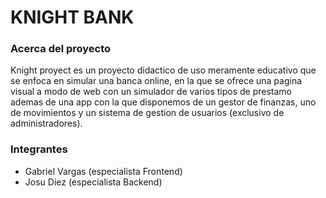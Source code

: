 # **KNIGHT BANK**

### Acerca del proyecto

Knight proyect es un proyecto didactico de uso meramente educativo que se enfoca en simular una banca online, en la que se ofrece una pagina visual a modo de web con un simulador de varios tipos de prestamo ademas de una app con la que disponemos de un gestor de finanzas, uno de movimientos y un sistema de gestion de usuarios (exclusivo de administradores).

### Integrantes 

- Gabriel Vargas (especialista Frontend)
- Josu Diez (especialista Backend)


